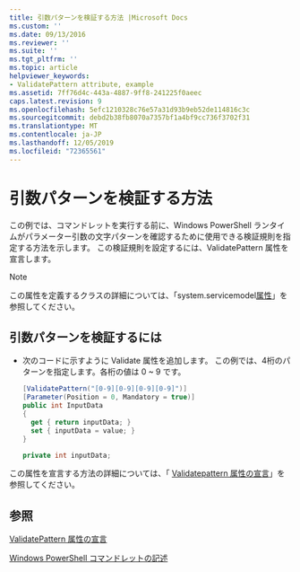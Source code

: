 ```yaml
---
title: 引数パターンを検証する方法 |Microsoft Docs
ms.custom: ''
ms.date: 09/13/2016
ms.reviewer: ''
ms.suite: ''
ms.tgt_pltfrm: ''
ms.topic: article
helpviewer_keywords:
- ValidatePattern attribute, example
ms.assetid: 7ff76d4c-443a-4887-9ff8-241225f0aeec
caps.latest.revision: 9
ms.openlocfilehash: 5efc1210328c76e57a31d93b9eb52de114816c3c
ms.sourcegitcommit: debd2b38fb8070a7357bf1a4bf9cc736f3702f31
ms.translationtype: MT
ms.contentlocale: ja-JP
ms.lasthandoff: 12/05/2019
ms.locfileid: "72365561"
---
```

# <a name="how-to-validate-an-argument-pattern"></a>引数パターンを検証する方法

この例では、コマンドレットを実行する前に、Windows PowerShell ランタイムがパラメーター引数の文字パターンを確認するために使用できる検証規則を指定する方法を示します。 この検証規則を設定するには、ValidatePattern 属性を宣言します。

> [!NOTE]
> この属性を定義するクラスの詳細については、「system.servicemodel[属性](/dotnet/api/System.Management.Automation.ValidatePatternAttribute)」を参照してください。

## <a name="to-validate-an-argument-pattern"></a>引数パターンを検証するには

- 次のコードに示すように Validate 属性を追加します。 この例では、4桁のパターンを指定します。各桁の値は 0 ~ 9 です。

    ```csharp
    [ValidatePattern("[0-9][0-9][0-9][0-9]")]
    [Parameter(Position = 0, Mandatory = true)]
    public int InputData
    {
      get { return inputData; }
      set { inputData = value; }
    }

    private int inputData;
    ```

この属性を宣言する方法の詳細については、「 [Validatepattern 属性の宣言](./validatepattern-attribute-declaration.md)」を参照してください。

## <a name="see-also"></a>参照

[ValidatePattern 属性の宣言](./validatepattern-attribute-declaration.md)

[Windows PowerShell コマンドレットの記述](./writing-a-windows-powershell-cmdlet.md)
